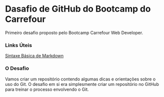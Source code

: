 # Dasafio de GitHub do Bootcamp do Carrefour
Primeiro desafio proposto pelo Bootcamp Carrefour Web Developer.

### Links Úteis
[Sintaxe Básica de Markdown](https://www.markdownguide.org/basic-syntax/)

### O Desafio
Vamos criar um repositório contendo algumas dicas e orientações sobre o uso do Git.
O desafio em si era simplesmente criar um repositório no GitHub para treinar o processo envolvendo o Git.
